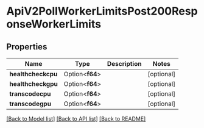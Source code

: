 # ApiV2PollWorkerLimitsPost200ResponseWorkerLimits

## Properties

Name | Type | Description | Notes
------------ | ------------- | ------------- | -------------
**healthcheckcpu** | Option<**f64**> |  | [optional]
**healthcheckgpu** | Option<**f64**> |  | [optional]
**transcodecpu** | Option<**f64**> |  | [optional]
**transcodegpu** | Option<**f64**> |  | [optional]

[[Back to Model list]](../README.md#documentation-for-models) [[Back to API list]](../README.md#documentation-for-api-endpoints) [[Back to README]](../README.md)


